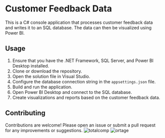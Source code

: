 # Customer Feedback Data 

This is a C# console application that processes customer feedback data and writes it to an SQL database. 
The data can then be visualized using Power BI.

## Usage

1. Ensure that you have the .NET Framework, SQL Server, and Power BI Desktop installed.
2. Clone or download the repository.
3. Open the solution file in Visual Studio.
4. Configure the database connection string in the `appsettings.json` file.
5. Build and run the application.
6. Open Power BI Desktop and connect to the SQL database.
7. Create visualizations and reports based on the customer feedback data.

## Contributing

Contributions are welcome! Please open an issue or submit a pull request for any improvements or suggestions.
![totalcomp](https://github.com/rencdr/customer_feedbacks/assets/136993870/9bbc1f4d-89ef-45b3-9aa4-2b6f004eea84)
![ortage](https://github.com/rencdr/customer_feedbacks/assets/136993870/e141f471-8ccf-4a51-8004-7533c62ffb3a)
